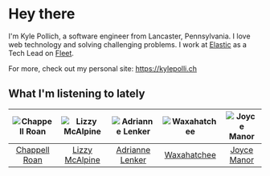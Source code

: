 # Hey there


I'm Kyle Pollich, a software engineer from Lancaster, Pennsylvania. I love web technology and solving challenging problems.
I work at [Elastic](https://www.elastic.co/) as a Tech Lead on [Fleet](https://www.elastic.co/guide/en/fleet/current/fleet-overview.html).

For more, check out my personal site: https://kylepolli.ch

## What I'm listening to lately

<!-- begin artists -->
  |![Chappell Roan](https://i.scdn.co/image/ab6761610000f178cde5a0d57c1b79de5fce6bee)|![Lizzy McAlpine](https://i.scdn.co/image/ab6761610000f178b7e3d5ad48cc67f32a3a0930)|![Adrianne Lenker](https://i.scdn.co/image/ab6761610000f17846e88446bcf8dce2537ef8ce)|![Waxahatchee](https://i.scdn.co/image/ab6761610000f178909fb4e2a0d9c0f880174263)|![Joyce Manor](https://i.scdn.co/image/ab6761610000f178b3f2a370b7c0ab22e199217c)|
  |:---:|:---:|:---:|:---:|:---:|
  |[Chappell Roan](https://open.spotify.com/artist/7GlBOeep6PqTfFi59PTUUN)|[Lizzy McAlpine](https://open.spotify.com/artist/1GmsPCcpKgF9OhlNXjOsbS)|[Adrianne Lenker](https://open.spotify.com/artist/4aKWmkWAKviFlyvHYPTNQY)|[Waxahatchee](https://open.spotify.com/artist/5IWCU0V9evBlW4gIeGY4zF)|[Joyce Manor](https://open.spotify.com/artist/7qbvNcfTfckhCNM8NiR8nN)|
<!-- end artists -->

